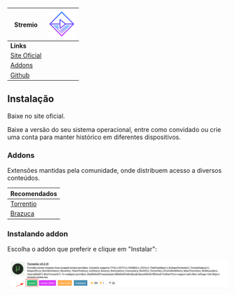 |**Stremio**|![stremio-icon](/images/stremio/icon.png)| 
|-|-|
|**Links**|
|[Site Oficial](https://www.stremio.com/)|
|[Addons](https://stremio-addons.com/)|
|[Github](https://github.com/stremio)|

## Instalação

Baixe no site oficial.

Baixe a versão do seu sistema operacional, entre como convidado ou crie uma conta para manter histórico em diferentes dispositivos.

### Addons

 Extensões mantidas pela comunidade, onde distribuem acesso a diversos conteúdos.

 |Recomendados|
 |-|
 |[Torrentio](https://stremio-addons.com/torrentio.html)|
 |[Brazuca](https://stremio-addons.com/brazuca-torrents.html)|

### Instalando addon

Escolha o addon que preferir e clique em "Instalar":

![instalar-addon-exemplo](/images/stremio/image.png)
